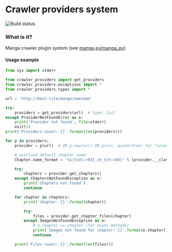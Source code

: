 # Crawler providers system

![Build status](https://travis-ci.com/manga-py/providers.svg?branch=master)


### What is it?
Manga crawler plugin system (see [manga-py/manga_py](https://github.com/manga-py/manga-py/tree/0f9f5ba5abd97e98b6589c479fa43018616660ef/manga_py/providers))


#### Usage example

```python
from sys import stderr

from crawler_providers import get_providers
from crawler_providers.exceptions import *
from crawler_providers.types import *

url = 'http://best-site/manga/awesome'

try:
    providers = get_providers(url)  # type: list
except ProviderNotFoundError as e:
    print('Provider not found', file=stderr)
    exit(1)
print('Providers count: {}'.format(len(providers)))

for p in providers:
    provider = p(url)  # OR p.new(url) OR p(url, quiet=True) for "silent mode" See documentation: https://manga-py.com/providers/ or https://manga-py.github.com/providers/

    # overload default chapter name:
    Chapter.name_format = '%s/{vol:>03}_ch_{ch:>03}' % (provider.__class__.__name__,)

    try:
        chapters = provider.get_chapters()
    except ChaptersNotFoundException as e:
        print('Chapters not found')
        continue

    for chapter in chapters:
        print('chapter: {}'.format(chapter))

        try:
            files = provider.get_chapter_files(chapter)
        except ImagesNotFoundException as e:
            # e.chapter == chapter (for async methods)
            print('Images not found for chapter: {}'.format(e.chapter))
            continue

    print('Files count: {}'.format(len(files)))

``` 

